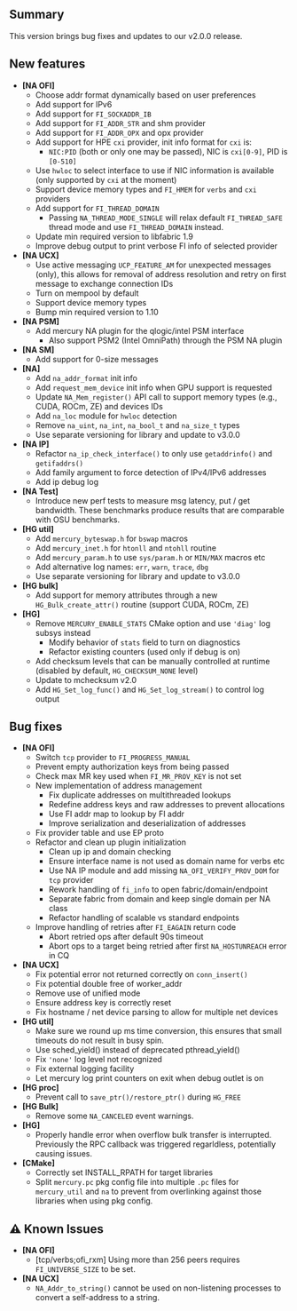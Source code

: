 ## Summary

This version brings bug fixes and updates to our v2.0.0 release.

## New features

- __[NA OFI]__
    - Choose addr format dynamically based on user preferences
    - Add support for IPv6
    - Add support for `FI_SOCKADDR_IB`
    - Add support for `FI_ADDR_STR` and shm provider
    - Add support for `FI_ADDR_OPX` and opx provider
    - Add support for HPE `cxi` provider,
      init info format for `cxi` is:
        - `NIC:PID` (both or only one may be passed), NIC is `cxi[0-9]`, PID is `[0-510]`
    - Use `hwloc` to select interface to use if NIC information is available
      (only supported by `cxi` at the moment)
    - Support device memory types and `FI_HMEM` for `verbs` and `cxi` providers
    - Add support for `FI_THREAD_DOMAIN`
        - Passing `NA_THREAD_MODE_SINGLE` will relax default `FI_THREAD_SAFE`
        thread mode and use `FI_THREAD_DOMAIN` instead.
    - Update min required version to libfabric 1.9
    - Improve debug output to print verbose FI info of selected provider
- __[NA UCX]__
    - Use active messaging `UCP_FEATURE_AM` for unexpected messages (only), this
      allows for removal of address resolution and retry on first message to
      exchange connection IDs
    - Turn on mempool by default
    - Support device memory types
    - Bump min required version to 1.10
- __[NA PSM]__
    - Add mercury NA plugin for the qlogic/intel PSM interface
        - Also support PSM2 (Intel OmniPath) through the PSM NA plugin
- __[NA SM]__
    - Add support for 0-size messages
- __[NA]__
    - Add `na_addr_format` init info
    - Add `request_mem_device` init info when GPU support is requested
    - Update `NA_Mem_register()` API call to support memory types (e.g., CUDA, ROCm, ZE) and devices IDs
    - Add `na_loc` module for `hwloc` detection
    - Remove `na_uint`, `na_int`, `na_bool_t` and `na_size_t` types
    - Use separate versioning for library and update to v3.0.0
- __[NA IP]__
    - Refactor `na_ip_check_interface()` to only use `getaddrinfo()` and `getifaddrs()`
    - Add family argument to force detection of IPv4/IPv6 addresses
    - Add ip debug log
- __[NA Test]__
    - Introduce new perf tests to measure msg latency, put / get bandwidth. These
    benchmarks produce results that are comparable with OSU benchmarks.
- __[HG util]__
    - Add `mercury_byteswap.h` for `bswap` macros
    - Add `mercury_inet.h` for `htonll` and `ntohll` routine
    - Add `mercury_param.h` to use `sys/param.h` or `MIN/MAX` macros etc
    - Add alternative log names: `err`, `warn`, `trace`, `dbg`
    - Use separate versioning for library and update to v3.0.0
- __[HG bulk]__
    - Add support for memory attributes through a new `HG_Bulk_create_attr()` routine (support CUDA, ROCm, ZE)
- __[HG]__
    - Remove `MERCURY_ENABLE_STATS` CMake option and use `'diag'` log subsys instead
        - Modify behavior of `stats` field to turn on diagnostics
        - Refactor existing counters (used only if debug is on)
    - Add checksum levels that can be manually controlled at runtime (disabled by default, `HG_CHECKSUM_NONE` level)
    - Update to mchecksum v2.0
    - Add `HG_Set_log_func()` and `HG_Set_log_stream()` to control log output

## Bug fixes

- __[NA OFI]__
    - Switch `tcp` provider to `FI_PROGRESS_MANUAL`
    - Prevent empty authorization keys from being passed
    - Check max MR key used when `FI_MR_PROV_KEY` is not set
    - New implementation of address management
        - Fix duplicate addresses on multithreaded lookups
        - Redefine address keys and raw addresses to prevent allocations
        - Use FI addr map to lookup by FI addr
        - Improve serialization and deserialization of addresses
    - Fix provider table and use EP proto
    - Refactor and clean up plugin initialization 
        - Clean up ip and domain checking
        - Ensure interface name is not used as domain name for verbs etc
        - Use NA IP module and add missing `NA_OFI_VERIFY_PROV_DOM` for `tcp` provider
        - Rework handling of `fi_info` to open fabric/domain/endpoint
        - Separate fabric from domain and keep single domain per NA class
        - Refactor handling of scalable vs standard endpoints
    - Improve handling of retries after `FI_EAGAIN` return code
        - Abort retried ops after default 90s timeout
        - Abort ops to a target being retried after first `NA_HOSTUNREACH` error in CQ
- __[NA UCX]__
    - Fix potential error not returned correctly on `conn_insert()`
    - Fix potential double free of worker_addr
    - Remove use of unified mode
    - Ensure address key is correctly reset
    - Fix hostname / net device parsing to allow for multiple net devices
- __[HG util]__
    - Make sure we round up ms time conversion, this ensures that small timeouts
    do not result in busy spin.
    - Use sched_yield() instead of deprecated pthread_yield()
    - Fix `'none'` log level not recognized
    - Fix external logging facility
    - Let mercury log print counters on exit when debug outlet is on
- __[HG proc]__
    - Prevent call to `save_ptr()/restore_ptr()` during `HG_FREE`
- __[HG Bulk]__
    - Remove some `NA_CANCELED` event warnings.
- __[HG]__
    - Properly handle error when overflow bulk transfer is interrupted. Previously the RPC callback was triggered regarldless, potentially causing issues.
- __[CMake]__
    - Correctly set INSTALL_RPATH for target libraries
    - Split `mercury.pc` pkg config file into multiple `.pc` files for
    `mercury_util` and `na` to prevent from overlinking against those libraries
    when using pkg config.

## :warning: Known Issues

- __[NA OFI]__
    - [tcp/verbs;ofi_rxm] Using more than 256 peers requires `FI_UNIVERSE_SIZE` to be set.
- __[NA UCX]__
    - `NA_Addr_to_string()` cannot be used on non-listening processes to convert a self-address to a string.
